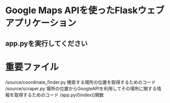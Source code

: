 # **Google Maps APIを使ったFlaskウェブアプリケーション**

## app.pyを実行してください

# 重要ファイル
/source/coordinate_finder.py 検索する場所の位置を取得するためのコード
/source/scraper.py 場所の位置からGoogleAPIを利用してその場所に関する情報を取得するためのコード
/app.pyのindex()関数
